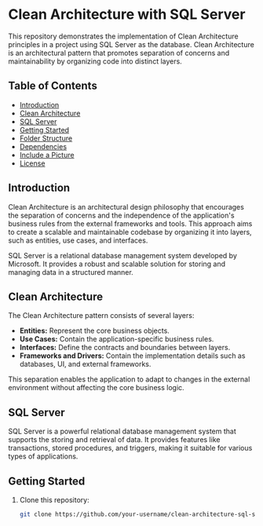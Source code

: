 # Clean Architecture with SQL Server

This repository demonstrates the implementation of Clean Architecture principles in a project using SQL Server as the database. Clean Architecture is an architectural pattern that promotes separation of concerns and maintainability by organizing code into distinct layers.

## Table of Contents

- [Introduction](#introduction)
- [Clean Architecture](#clean-architecture)
- [SQL Server](#sql-server)
- [Getting Started](#getting-started)
- [Folder Structure](#folder-structure)
- [Dependencies](#dependencies)
- [Include a Picture](#include-a-picture)
- [License](#license)

## Introduction

Clean Architecture is an architectural design philosophy that encourages the separation of concerns and the independence of the application's business rules from the external frameworks and tools. This approach aims to create a scalable and maintainable codebase by organizing it into layers, such as entities, use cases, and interfaces.

SQL Server is a relational database management system developed by Microsoft. It provides a robust and scalable solution for storing and managing data in a structured manner.

## Clean Architecture

The Clean Architecture pattern consists of several layers:

- **Entities:** Represent the core business objects.
- **Use Cases:** Contain the application-specific business rules.
- **Interfaces:** Define the contracts and boundaries between layers.
- **Frameworks and Drivers:** Contain the implementation details such as databases, UI, and external frameworks.

This separation enables the application to adapt to changes in the external environment without affecting the core business logic.

## SQL Server

SQL Server is a powerful relational database management system that supports the storing and retrieval of data. It provides features like transactions, stored procedures, and triggers, making it suitable for various types of applications.

## Getting Started

1. Clone this repository:

   ```bash
   git clone https://github.com/your-username/clean-architecture-sql-server.git
